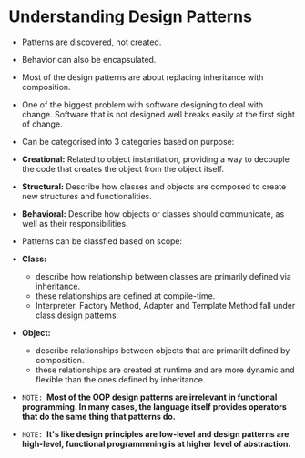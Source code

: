 # Understanding Design Patterns

- Patterns are discovered, not created.

- Behavior can also be encapsulated.

- Most of the design patterns are about replacing inheritance with composition.

- One of the biggest problem with software designing to deal with change. Software that is not designed well breaks easily at the first sight of change.

- Can be categorised into 3 categories based on purpose:

- **Creational:** Related to object instantiation, providing a way to decouple the code that creates the object from the object itself.
- **Structural:** Describe how classes and objects are composed to create new structures and functionalities.
- **Behavioral:** Describe how objects or classes should communicate, as well as their responsibilities.

- Patterns can be classfied based on scope:

- **Class:**

  - describe how relationship between classes are primarily defined via inheritance.
  - these relationships are defined at compile-time.
  - Interpreter, Factory Method, Adapter and Template Method fall under class design patterns.

- **Object:**

  - describe relationships between objects that are primarilt defined by composition.
  - these relationships are created at runtime and are more dynamic and flexible than the ones defined by inheritance.

- `NOTE: `**Most of the OOP design patterns are irrelevant in functional programming. In many cases, the language itself provides operators that do the same thing that patterns do.**

- `NOTE: `**It's like design principles are low-level and design patterns are high-level, functional programmming is at higher level of abstraction.**
